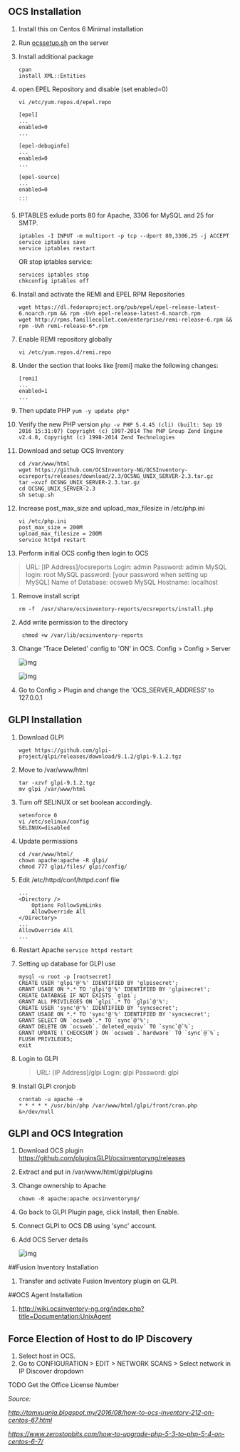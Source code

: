 ## OCS Installation
1. Install this on Centos 6 Minimal installation

1. Run [ocssetup.sh](https://github.com/muhamadfaiz/OCS-and-Fusion-Inventory-Installation/blob/master/ocssetup.sh) on the server
1. Install additional package 

    ```
    cpan
    install XML::Entities
    ```
1. open EPEL Repository and disable (set enabled=0)

    `````
    vi /etc/yum.repos.d/epel.repo
    
    [epel]
	...
    enabled=0
	...

    [epel-debuginfo]
	...
    enabled=0
    ...

    [epel-source]
    ...
    enabled=0
    ...
    ```
1.  IPTABLES exlude ports 80 for Apache, 3306 for MySQL and 25 for SMTP.

    ```
    iptables -I INPUT -m multiport -p tcp --dport 80,3306,25 -j ACCEPT
    service iptables save
    service iptables restart
    ```
    
	OR stop iptables service:
    ```
    services iptables stop
    chkconfig iptables off
    ```

1. Install and activate the REMI and EPEL RPM Repositories

    ```
    wget https://dl.fedoraproject.org/pub/epel/epel-release-latest-6.noarch.rpm && rpm -Uvh epel-release-latest-6.noarch.rpm
    wget http://rpms.famillecollet.com/enterprise/remi-release-6.rpm && rpm -Uvh remi-release-6*.rpm
    ```

1. Enable REMI repository globally

    ```
    vi /etc/yum.repos.d/remi.repo
    ```
1.	Under the section that looks like [remi] make the following changes:

    ```
    [remi]
	...
    enabled=1
	...
    ```
1.    Then update PHP
    ```
    yum -y update php*
    ```
1.    Verify the new PHP version
    ```
    php -v
	PHP 5.4.45 (cli) (built: Sep 19 2016 15:31:07)
	Copyright (c) 1997-2014 The PHP Group
	Zend Engine v2.4.0, Copyright (c) 1998-2014 Zend Technologies
    ```
1. Download and setup OCS Inventory

    ```
    cd /var/www/html
    wget https://github.com/OCSInventory-NG/OCSInventory-ocsreports/releases/download/2.3/OCSNG_UNIX_SERVER-2.3.tar.gz
    tar –xvzf OCSNG_UNIX_SERVER-2.3.tar.gz
    cd OCSNG_UNIX_SERVER-2.3
    sh setup.sh
    ```

1. Increase post_max_size and upload_max_filesize in /etc/php.ini
    ```
    vi /etc/php.ini
    post_max_size = 200M
    upload_max_filesize = 200M
    service httpd restart
    ```

1. Perform initial OCS config then login to OCS 
> URL: [IP Address]/ocsreports
> Login: admin
> Password: admin
>  MySQL login: root
MySQL password: [your password when setting up MySQL]
Name of Database: ocsweb
MySQL Hostname: localhost

1. Remove install script
	
    ```rm -f  /usr/share/ocsinventory-reports/ocsreports/install.php```

1. Add write permission to the directory

	``` chmod +w /var/lib/ocsinventory-reports```

1. Change 'Trace Deleted' config to 'ON' in OCS. Config > Config > Server

	![img](http://i.imgur.com/GD8p2TG.png)
    
    ![img](http://i.imgur.com/qtG0R5S.jpg)

1. Go to Config > Plugin and change the 'OCS_SERVER_ADDRESS' to 127.0.0.1

## GLPI Installation

1. Download GLPI

    ```wget https://github.com/glpi-project/glpi/releases/download/9.1.2/glpi-9.1.2.tgz```

2. Move to /var/www/html
    ```
    tar -xzvf glpi-9.1.2.tgz
    mv glpi /var/www/html
    ```
    
3. Turn off SELINUX or set boolean accordingly.

	```
    setenforce 0
    vi /etc/selinux/config
    SELINUX=disabled
    ```

4. Update permissions
    ```
    cd /var/www/html/
    chown apache:apache -R glpi/
    chmod 777 glpi/files/ glpi/config/
    ```
    
4. Edit /etc/httpd/conf/httpd.conf file
    ```
    ...
    <Directory />
        Options FollowSymLinks
        AllowOverride All
    </Directory>
    ...
    AllowOverride All
	...
    ```
    
5. Restart Apache ```service httpd restart```

6. Setting up database for GLPI use
    ```
    mysql -u root -p [rootsecret]
    CREATE USER 'glpi'@'%' IDENTIFIED BY 'glpisecret';
    GRANT USAGE ON *.* TO 'glpi'@'%' IDENTIFIED BY 'glpisecret';
    CREATE DATABASE IF NOT EXISTS `glpi`;
    GRANT ALL PRIVILEGES ON `glpi`.* TO `glpi`@'%';
    CREATE USER 'sync'@'%' IDENTIFIED BY 'syncsecret';
    GRANT USAGE ON *.* TO 'sync'@'%' IDENTIFIED BY 'syncsecret';
    GRANT SELECT ON `ocsweb`.* TO `sync`@'%';
    GRANT DELETE ON `ocsweb`.`deleted_equiv` TO `sync`@`%`;
    GRANT UPDATE (`CHECKSUM`) ON `ocsweb`.`hardware` TO `sync`@`%`;
    FLUSH PRIVILEGES;
    exit
    ```
7. Login to GLPI

    > URL: [IP Address]/glpi
    > Login: glpi
    > Password: glpi

8. Install GLPI cronjob

	```
    crontab -u apache -e
    * * * * * /usr/bin/php /var/www/html/glpi/front/cron.php &>/dev/null
    ```
    
## GLPI and OCS Integration

1. Download OCS plugin https://github.com/pluginsGLPI/ocsinventoryng/releases

2. Extract and put in /var/www/html/glpi/plugins

3. Change ownership to Apache

	```chown -R apache:apache ocsinventoryng/```
    
4. Go back to GLPI Plugin page, click Install, then Enable.

5. Connect GLPI to OCS DB using 'sync' account.

6. Add OCS Server details

	![img](http://imgur.com/5YQQrKo.png)

##Fusion Inventory Installation

1. Transfer and activate Fusion Inventory plugin on GLPI.

##OCS Agent Installation

1. http://wiki.ocsinventory-ng.org/index.php?title=Documentation:UnixAgent

## Force Election of Host to do IP Discovery

1. Select host in OCS.
2. Go to CONFIGURATION > EDIT > NETWORK SCANS > Select network in IP Discover dropdown

TODO
Get the Office License Number

*Source:*

*http://tamxuanla.blogspot.my/2016/08/how-to-ocs-inventory-212-on-centos-67.html*

*https://www.zerostopbits.com/how-to-upgrade-php-5-3-to-php-5-4-on-centos-6-7/*